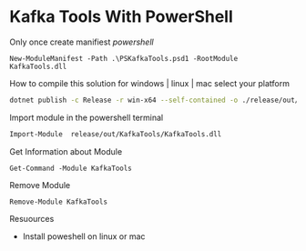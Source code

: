 # Kafka Tools With PowerShell

Only once create manifiest *powershell* 

`New-ModuleManifest -Path .\PSKafkaTools.psd1 -RootModule KafkaTools.dll`

How to compile this solution for windows | linux | mac select your platform

```bash
dotnet publish -c Release -r win-x64 --self-contained -o ./release/out/KafkaTools
```

Import module in the powershell terminal

```bash
Import-Module  release/out/KafkaTools/KafkaTools.dll
```

Get Information about Module

 `Get-Command -Module KafkaTools`


Remove Module

`Remove-Module KafkaTools`


Resuources

 - Install poweshell on linux or mac